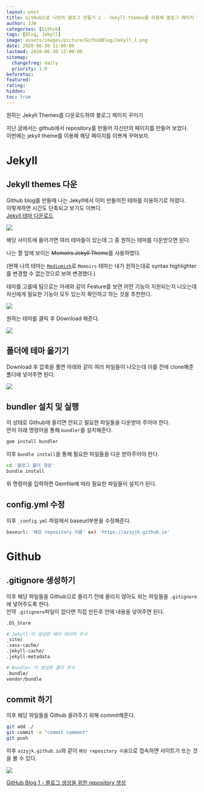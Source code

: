```yaml
---
layout: post
title: GitHub으로 나만의 블로그 만들기 2 - Jekyll themes를 이용해 블로그 페이지 꾸미기
author: JJW
categories: [Github]
tags: [Blog, Jekyll]
image: assets/images/picture/GithubBlog/Jekyll_1.png
date: 2020-06-30 12:00:00
lastmod: 2020-06-30 12:00:00
sitemap:
  changefreq: daily
  priority: 1.0
beforetoc:
featured:
rating:
hidden:
toc: true
---
```


원하는 Jekyll Themes를 다운로드하여 블로그 페이지 꾸미기

지난 글에서는 github에서 repository를 만들어 자신만의 페이지를 만들어 보았다.  
이번에는 jekyll theme를 이용해 해당 페이지를 이쁘게 꾸며보자.

# Jekyll

## Jekyll themes 다운

Github blog를 만들때 나는 Jekyll에서 이미 만들어진 테마를 이용하기로 하였다.  
이렇게하면 시간도 단축되고 보기도 이쁘다.  
[Jekyll 테마 다운로드](http://jekyllthemes.org/)

<img class="blogPict" src="/assets/images/picture/GithubBlog/Jekyll_1.png">

해당 사이트에 들어가면 여러 테마들이 있는데 그 중 원하는 테마를 다운받으면 된다.

나는 젤 앞에 보이는 ~~Memoirs Jekyll Theme~~를 사용하였다.

(현재 나의 테마는 [`Mediumish`](https://jekyllthemes.io/theme/mediumish)로 `Memoirs` 테마는 내가 원하는대로 syntax highlighter를 변경할 수 없는것으로 보여 변경했다.)

테마를 고를때 팀으로는 아래와 같이 Feature를 보면 어떤 기능이 지원되는지 나오는데 자신에게 필요한 기능이 모두 있는지 확인하고 하는 것을 추천한다.

<img class="blogPict" src="/assets/images/picture/GithubBlog/Jekyll_4.png">

원하는 테마를 클릭 후 Download 해준다.

<img class="blogPict" src="/assets/images/picture/GithubBlog/Jekyll_2.png">

## 폴더에 테마 옮기기

Download 후 압축을 풀면 아래와 같이 여러 파일들이 나오는데 이를 전에 clone해준 폴더에 넣어주면 된다.

<img class="blogPict" src="/assets/images/picture/GithubBlog/Jekyll_3.png">

## bundler 설치 및 실행

이 상태로 Github에 올리면 안되고 필요한 파일들을 다운받아 주어야 한다.  
먼저 아래 명령어을 통해 `bundler`를 설치해준다.

```sh
gem install bundler
```

이후 `bundle install`을 통해 필요한 파일들을 다운 받아주어야 한다.

```sh
cd '블로그 폴더 경로'
bundle install
```

위 명령어를 입력하면 Gemfile에 따라 필요한 파일들이 설치가 된다.

## config.yml 수정

이후 `_config.yml` 파일에서 baseurl부분을 수정해준다.

```sh
baseurl: '해당 repository 이름' ex) 'https://azzyjk.github.io'
```

# Github

## .gitignore 생성하기

이후 해당 파일들을 Github으로 올리기 전에 올리지 않아도 되는 파일들을 `.gitignore`에 넣어주도록 한다.  
만약 `.gitignore`파일이 없다면 직접 만든후 안에 내용을 넣어주면 된다.

```sh
.DS_Store

# Jekyll 이 생성한 메타 데이터 무시
_site/
.sass-cache/
.jekyll-cache/
.jekyll-metadata

# Bundler 가 생성한 폴더 무시
.bundle/
vendor/bundle
```

## commit 하기

이후 해당 파일들을 Github 올려주기 위해 commit해준다.

```sh
git add ./
git commit -m "commit comment"
git push
```

이후 `azzyjk.github.io`와 같이 `해당 repository 이름`으로 접속하면 사이트가 뜨는 것을 볼 수 있다.

<img class="blogPict" src="/assets/images/picture/GithubBlog/Githubblog_1.png">

[GitHub Blog 1 - 블로그 생성을 위한 repository 생성](../GithubBlog_1)
